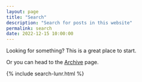```yaml
---
layout: page
title: "Search"
description: "Search for posts in this website"
permalink: search
date: 2022-12-15 10:00:00
---
```


Looking for something? This is a great place to start.

Or you can head to the [Archive](/archive) page.

{% include search-lunr.html %}

